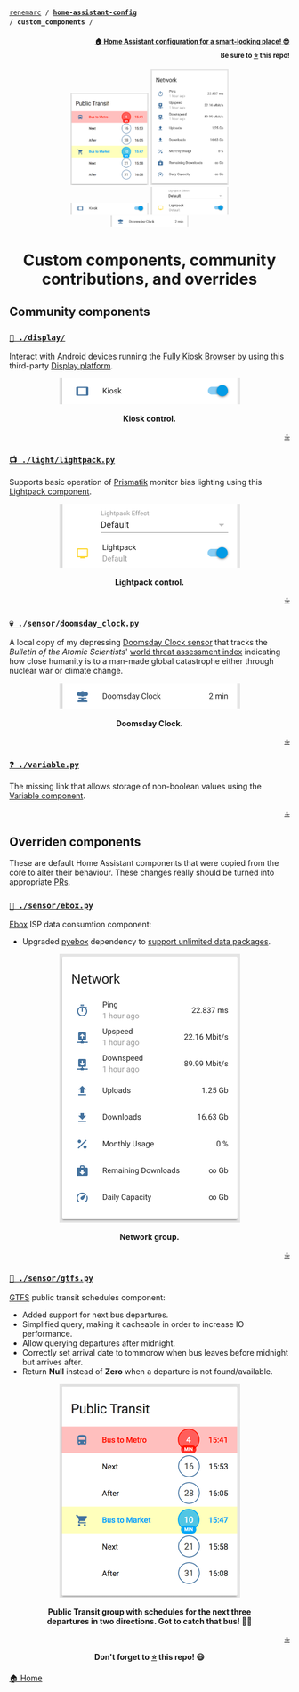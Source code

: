 <!-- Header -->
[link-profile]:https://github.com/renemarc
[link-repo]:https://github.com/renemarc/home-assistant-config

<a name="top"></a>
<code>[renemarc][link-profile] / **[home-assistant-config][link-repo]** / **custom_components** /</code>

<p align="right"><sub><strong><a href="https://github.com/renemarc/home-assistant-config">🏠 Home Assistant configuration for a smart-looking place! 😎</a><br>Be sure to <a href="#" title="star">⭐️</a> this repo!</strong></sub></p>


<!-- Hero -->
<figure>
    <div align="center">
        <a href="#-sensorgtfspy" title="GTFS"><img src="../www/screenshots/group-transit.png" alt="Public Transit group" width="140"></a>
        <a href="#-sensoreboxpy" title="EBOX"><img src="../www/screenshots/group-network.png" alt="Network group" width="140"></a>
    </div>
    <div align="center">
        <a href="#-display" title="Kiosk"><img src="../www/screenshots/card-kiosk.png" alt="Kiosk card" width="140"></a>
        <a href="#-lightlightpackpy" title="Lightpack"><img src="../www/screenshots/card-lightpack.png" alt="Lightpack card" width="140"></a>
        <a href="#-sensordoomsday_clockpy" title="Doomsday Clock"><img src="../www/screenshots/card-doomsday.png" alt="Doomsday Clock card" width="140"></a>
    </div>
</figure>


<h1 align="center">Custom components, community contributions, and overrides</h1>

## Community components

### [`🎦 ./display/`](display)

Interact with Android devices running the [Fully Kiosk Browser](https://www.ozerov.de/fully-kiosk-browser) by using this third-party [Display platform](https://github.com/daemondazz/homeassistant-displays).

<div align="center">
    <figure>
        <div>
            <img src="../www/screenshots/card-kiosk.png" alt="Kiosk card" title="Kiosk control" width="325">
        </div>
        <figcaption>
            <p><strong>Kiosk control.</strong></p>
        </figcaption>
    </figure>
</div>

<p align="right"><a href="#top" title="Back to top">🔝</a></p>


### [`📺 ./light/lightpack.py`](light/lightpack.py)

Supports basic operation of [Prismatik](https://github.com/psieg/Lightpack) monitor bias lighting using this [Lightpack component](https://github.com/kklemm91/Lightpack-HASS).

<div align="center">
    <figure>
        <div>
            <img src="../www/screenshots/card-lightpack.png" alt="Lightpack card" title="Lightpack control" width="325">
        </div>
        <figcaption>
            <p><strong>Lightpack control.</strong></p>
        </figcaption>
    </figure>
</div>

<p align="right"><a href="#top" title="Back to top">🔝</a></p>


### [`💀 ./sensor/doomsday_clock.py`](sensor/doomsday_clock.py)

A local copy of my depressing [Doomsday Clock sensor](https://github.com/renemarc/home-assistant-doomsday-clock) that tracks the _Bulletin of the Atomic Scientists_' [world threat assessment index](https://thebulletin.org/doomsday-clock/) indicating how close humanity is to a man-made global catastrophe either through nuclear war or climate change.

<div align="center">
    <figure>
        <div>
            <img src="../www/screenshots/card-doomsday.png" alt="Doomsday Clock card" title="Doomsday Clock" width="325">
        </div>
        <figcaption>
            <p><strong>Doomsday Clock.</strong></p>
        </figcaption>
    </figure>
</div>

<p align="right"><a href="#top" title="Back to top">🔝</a></p>


### [`❓ ./variable.py`](variables.py)

The missing link that allows storage of non-boolean values using the [Variable component](https://github.com/rogro82/hass-variables).

<p align="right"><a href="#top" title="Back to top">🔝</a></p>


## Overriden components

These are default Home Assistant components that were copied from the core to alter their behaviour. These changes really should be turned into appropriate [PRs](https://github.com/home-assistant/home-assistant/pulls).


### [`📡 ./sensor/ebox.py`](sensor/ebox.py)

[Ebox](https://github.com/home-assistant/home-assistant/blob/master/homeassistant/components/sensor/ebox.py) ISP data consumtion component:
- Upgraded [pyebox](https://github.com/titilambert/pyebox/) dependency to [support unlimited data packages](https://github.com/titilambert/pyebox/issues/1).

<div align="center">
    <figure>
        <div>
            <img src="../www/screenshots/group-network.png" alt="Network group" title="Network" width="325">
        </div>
        <figcaption>
            <p><strong>Network group.</strong></p>
        </figcaption>
    </figure>
</div>

<p align="right"><a href="#top" title="Back to top">🔝</a></p>


### [`🚌 ./sensor/gtfs.py`](sensor/gtfs.py)

[GTFS](https://github.com/home-assistant/home-assistant/blob/master/homeassistant/components/sensor/gtfs.py) public transit schedules component:
- Added support for next bus departures.
- Simplified query, making it cacheable in order to increase IO performance.
- Allow querying departures after midnight.
- Correctly set arrival date to tommorow when bus leaves before midnight but arrives after.
- Return **Null** instead of **Zero** when a departure is not found/available.

<div align="center">
    <figure>
        <div>
            <img src="../www/screenshots/group-transit.png" alt="Public Transit group" title="Public Transit" width="325">
        </div>
        <figcaption>
            <p><strong>Public Transit group with schedules for the next three departures in two directions. Got to catch that bus! 🚌🏃</strong></p>
        </figcaption>
    </figure>
</div>


<!-- Footer -->
<p align="right"><a href="#top" title="Back to top">🔝</a></p>

<p align="center"><strong>Don't forget to <a href="#" title="star">⭐️</a> this repo! 😃</strong></p>

[🏠 Home][link-repo]
